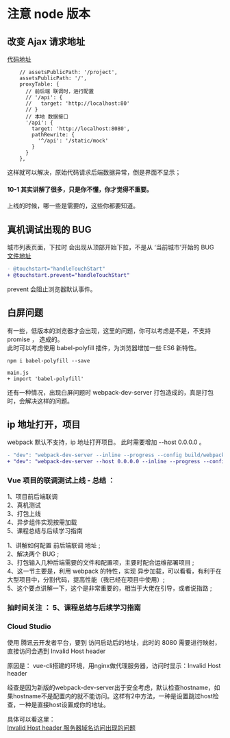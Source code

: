# 注意 node 版本

## 改变 Ajax 请求地址

[代码地址](config\index.js)

```
    // assetsPublicPath: '/project',
    assetsPublicPath: '/',
    proxyTable: {
      // 前后端 联调时，进行配置
      // '/api': {
      //   target: 'http://localhost:80'
      // }
      // 本地 数据接口
      '/api': {
        target: 'http://localhost:8080',
        pathRewrite: {
          '^/api': '/static/mock'
        }
      }
    },
```

这样就可以解决，原始代码请求后端数据异常，倒是界面不显示；

#### 10-1 其实讲解了很多，只是你不懂，你才觉得不重要。

上线的时候，哪一些是需要的，这些你都要知道。

## 真机调试出现的 BUG

城市列表页面，下拉时 会出现从顶部开始下拉，不是从 ‘当前城市’开始的 BUG  
[文件地址](src\pages\city\components\Alphabet.vue)

```diff
- @touchstart="handleTouchStart"
+ @touchstart.prevent="handleTouchStart"
```

prevent 会阻止浏览器默认事件。

## 白屏问题

有一些，低版本的浏览器才会出现，这里的问题，你可以考虑是不是，不支持 promise ， 造成的。  
此时可以考虑使用 babel-polyfill 插件，为浏览器增加一些 ES6 新特性。

```
npm i babel-polyfill --save

main.js
+ import 'babel-polyfill'
```

还有一种情况，出现白屏问题时 webpack-dev-server 打包造成的，真是打包时，会解决这样的问题。

## ip 地址打开，项目

webpack 默认不支持，ip 地址打开项目。 此时需要增加 --host 0.0.0.0 。

```diff
- "dev": "webpack-dev-server --inline --progress --config build/webpack.dev.conf.js",
+ "dev": "webpack-dev-server --host 0.0.0.0 --inline --progress --config build/webpack.dev.conf.js",
```

### Vue 项目的联调测试上线 - 总结 ：

1、项目前后端联调  
2、真机测试  
3、打包上线  
4、异步组件实现按需加载  
5、课程总结与后续学习指南

1、讲解如何配置 前后端联调 地址 ;  
2、解决两个 BUG ;  
3、打包输入几种后端需要的文件和配置项，主要时配合运维部署项目 ;  
4、这一节主要是，利用 webpack 的特性，实现 异步加载，可以看看，有利于在大型项目中，分割代码，提高性能（我已经在项目中使用）;  
5、这个要点讲解一下，这个是非常重要的，相当于大佬在引导，或者说指路 ;

### 抽时间关注 ： 5、课程总结与后续学习指南  

### Cloud Studio  
使用 腾讯云开发者平台，要到 访问启动后的地址，此时的 8080 需要进行映射，直接访问会遇到 Invalid Host header   

原因是： vue-cli搭建的环境，用nginx做代理服务器，访问时显示：Invalid Host header

经查是因为新版的webpack-dev-server出于安全考虑，默认检查hostname，如果hostname不是配置内的就不能访问。这样有2中方法，一种是设置跳过host检查，一种是直接host设置成你的地址。  

具体可以看这里：  
[Invalid Host header 服务器域名访问出现的问题](https://blog.csdn.net/Cookysurongbin/article/details/86077241)
